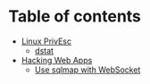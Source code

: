 # Table of contents

* [Linux PrivEsc](README.md)
  * [dstat](linux-privesc/dstat.md)
* [Hacking Web Apps](hacking-web-apps/README.md)
  * [Use sqlmap with WebSocket](hacking-web-apps/use-sqlmap-with-websocket.md)
